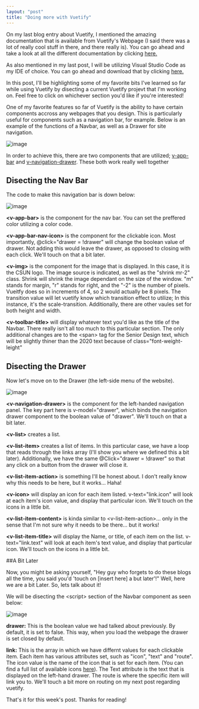 ```yaml
---
layout: "post"
title: "Doing more with Vuetify"
---
```


On my last blog entry about Vuetify, I mentioned the amazing documentation that is available from Vuetify's Webpage (I said there was a lot of really cool stuff in there, and there really is). You can go ahead and take a look at all the different documentation by clicking [here.](https://vuetifyjs.com/en/getting-started/quick-start/ "Vuetify Documentation")

As also mentioned in my last post, I will be utilizing Visual Studio Code as my IDE of choice. You can go ahead and download that by clicking [here.](https://code.visualstudio.com/)

In this post, I'll be highlighting some of my favorite bits I've learned so far while using Vuetify by disecting a current Vuetify projevt that I'm working on. Feel free to click on whichever section you'd like if you're interested!

One of my favorite features so far of Vuetify is the ability to have certain components accross any webpages that you design. This is particularly useful for components such as a navigation bar, for example. Below is an example of the functions of a Navbar, as well as a Drawer for site navigation.

![image](/hugoalejandro13/images/blog9/first.gif)

In order to achieve this, there are two components that are utilized; [v-app-bar](https://vuetifyjs.com/en/components/app-bars/) and [v-navigation-drawer](https://vuetifyjs.com/en/components/navigation-drawers/). These both work really well together

## **Disecting the Nav Bar**


The code to make this navigation bar is down below:

![image](/hugoalejandro13/images/blog9/image1.PNG)

**\<v-app-bar\>** is the component for the nav bar. You can set the preffered color utilizing a color code.

**\<v-app-bar-nav-icon\>** is the component for the clickable icon. Most importantly, @click="drawer = !drawer" will change the boolean value of drawer. Not adding this would leave the drawer, as opposed to closing with each click. We'll touch on that a bit later.

**\<v-img\>** is the component for the image that is displayed. In this case, it is the CSUN logo. The image source is indicated, as well as the "shrink mr-2" class. Shrink will shrink the image dependant on the size of the window. "m" stands for margin, "r" stands for right, and the "-2" is the number of pixels. Vueitfy does so in increments of 4, so 2 would actually be 8 pixels. The transition value will let vuetify know which transition effect to utilize; In this instance, it's the scale-transition. Additionally, there are other vaules set for both height and width.

**\<v-toolbar-title\>** will display whatever text you'd like as the title of the Navbar. There really isn't all too much to this particular section. The only additional changes are to the \<span\> tag for the Senior Design text, which will be slightly thiner than the 2020 text because of class="font-weight-leight"

## **Disecting the Drawer**

Now let's move on to the Drawer (the left-side menu of the website).

![image](/hugoalejandro13/images/blog9/image2.PNG)

**\<v-navigation-drawer\>** is the component for the left-handed navigation panel. The key part here is v-model="drawer", which binds the navigation drawer component to the boolean value of "drawer". We'll touch on that a bit later.

**\<v-list\>** creates a list.

**\<v-list-item\>** creates a list of items. In this particular case, we have a loop that reads through the links array (I'll show you where we defined this a bit later). Additionally, we have the same @Click="drawer = !drawer" so that any click on a button from the drawer will close it.

**\<v-list-item-action\>** is something I'll be honest about. I don't really know why this needs to be here, but it works... Haha!

**\<v-icon\>** will display an icon for each item listed. v-text="link.icon" will look at each item's icon value, and display that particular icon. We'll touch on the icons in a little bit.

**\<v-list-item-content\>** is kinda similar to \<v-list-item-action\>... only in the sense that I'm not sure why it needs to be there... but it works!

**\<v-list-item-title\>** will display the Name, or title, of each item on the list. v-text="link.text" will look at each item's text value, and display that particular icon. We'll touch on the icons in a little bit.

##A Bit Later

Now, you might be asking yourself, "Hey guy who forgets to do these blogs all the time, you said you'd 'touch on [insert here] a but later'!" Well, here we are a bit Later. So, lets talk about it!

We will be disecting the \<script\> section of the Navbar component as seen below:

![image](/hugoalejandro13/images/blog9/image3.PNG)

**drawer:** This is the boolean value we had talked about previously. By default, it is set to false. This way, when you load the webpage the drawer is set closed by default.

**link:** This is the array in which we have differnt values for each clickable item. Each item has various attributes set, such as "icon", "text" and "route". The icon value is the name of the icon that is set for each item. (You can find a full list of available icons [here](https://https://materialdesignicons.com/)). The Text attribute is the text that is displayed on the left-hand drawer. The route is where the specific item will link you to. We'll touch a bit more on routing on my next post regarding vuetify.

That's it for this week's post. Thanks for reading!
